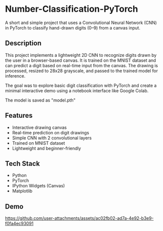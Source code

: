 # Number-Classification-PyTorch

A short and simple project that uses a Convolutional Neural Network (CNN) in PyTorch to classify hand-drawn digits (0–9) from a canvas input.

## Description

This project implements a lightweight 2D CNN to recognize digits drawn by the user in a browser-based canvas. It is trained on the MNIST dataset and can predict a digit based on real-time input from the canvas. The drawing is processed, resized to 28x28 grayscale, and passed to the trained model for inference.

The goal was to explore basic digit classification with PyTorch and create a minimal interactive demo using a notebook interface like Google Colab. 

The model is saved as "model.pth"

## Features

- Interactive drawing canvas
- Real-time prediction on digit drawings
- Simple CNN with 2 convolutional layers
- Trained on MNIST dataset
- Lightweight and beginner-friendly

## Tech Stack

- Python
- PyTorch
- IPython Widgets (Canvas)
- Matplotlib

## Demo
https://github.com/user-attachments/assets/ac02fb02-ad7a-4e92-b3e9-f0fa4ec93091

